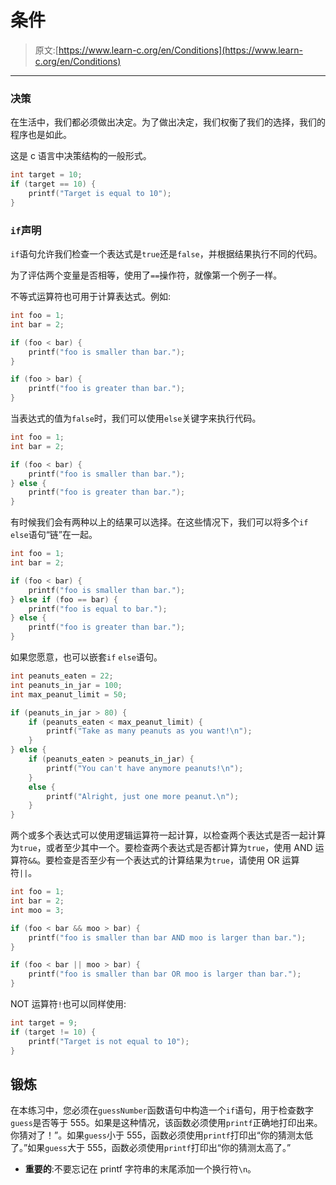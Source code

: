 # 条件

> 原文:[https://www.learn-c.org/en/Conditions](https://www.learn-c.org/en/Conditions)

* * *

### 决策

在生活中，我们都必须做出决定。为了做出决定，我们权衡了我们的选择，我们的程序也是如此。

这是 c 语言中决策结构的一般形式。

```cpp
int target = 10;
if (target == 10) {
    printf("Target is equal to 10");
} 
```

### `if`声明

`if`语句允许我们检查一个表达式是`true`还是`false`，并根据结果执行不同的代码。

为了评估两个变量是否相等，使用了`==`操作符，就像第一个例子一样。

不等式运算符也可用于计算表达式。例如:

```cpp
int foo = 1;
int bar = 2;

if (foo < bar) {
    printf("foo is smaller than bar.");
}

if (foo > bar) {
    printf("foo is greater than bar.");
} 
```

当表达式的值为`false`时，我们可以使用`else`关键字来执行代码。

```cpp
int foo = 1;
int bar = 2;

if (foo < bar) {
    printf("foo is smaller than bar.");
} else {
    printf("foo is greater than bar.");
} 
```

有时候我们会有两种以上的结果可以选择。在这些情况下，我们可以将多个`if` `else`语句“链”在一起。

```cpp
int foo = 1;
int bar = 2;

if (foo < bar) {
    printf("foo is smaller than bar.");
} else if (foo == bar) {
    printf("foo is equal to bar.");
} else {
    printf("foo is greater than bar.");
} 
```

如果您愿意，也可以嵌套`if` `else`语句。

```cpp
int peanuts_eaten = 22;
int peanuts_in_jar = 100;
int max_peanut_limit = 50;

if (peanuts_in_jar > 80) {
    if (peanuts_eaten < max_peanut_limit) {
        printf("Take as many peanuts as you want!\n");
    }
} else {
    if (peanuts_eaten > peanuts_in_jar) {
        printf("You can't have anymore peanuts!\n");
    }
    else {
        printf("Alright, just one more peanut.\n");
    }
} 
```

两个或多个表达式可以使用逻辑运算符一起计算，以检查两个表达式是否一起计算为`true`，或者至少其中一个。要检查两个表达式是否都计算为`true`，使用 AND 运算符`&&`。要检查是否至少有一个表达式的计算结果为`true`，请使用 OR 运算符`||`。

```cpp
int foo = 1;
int bar = 2;
int moo = 3;

if (foo < bar && moo > bar) {
    printf("foo is smaller than bar AND moo is larger than bar.");
}

if (foo < bar || moo > bar) {
    printf("foo is smaller than bar OR moo is larger than bar.");
} 
```

NOT 运算符`!`也可以同样使用:

```cpp
int target = 9;
if (target != 10) {
    printf("Target is not equal to 10");
} 
```

## 锻炼

在本练习中，您必须在`guessNumber`函数语句中构造一个`if`语句，用于检查数字`guess`是否等于 555。如果是这种情况，该函数必须使用`printf`正确地打印出来。你猜对了！”。如果`guess`小于 555，函数必须使用`printf`打印出“你的猜测太低了。”如果`guess`大于 555，函数必须使用`printf`打印出“你的猜测太高了。”

*   **重要的**:不要忘记在 printf 字符串的末尾添加一个换行符`\n`。